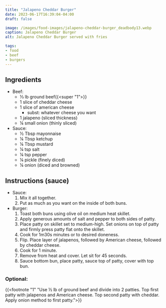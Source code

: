 ```yaml
---
title: "Jalapeno Cheddar Burger"
date: 2023-06-17T16:39:04-04:00
draft: false

image: /images/food-images/jalapeno-cheddar-burger_deadbody13.webp
caption: Jalapeno Cheddar Burger
alt: Jalapeno Cheddar Burger served with fries

tags:
- food
- beef
- burgers
---
```


## Ingredients
- Beef:
    - &frac13; lb ground beef{{<super "1">}}
    - 1 slice of cheddar cheese
    - 1 slice of american cheese
        - subst: whatever cheese you want
    - 1 jalapeno (sliced thickness)
    - &frac14; small onion (thinly sliced)
- Sauce:
    - &frac12; Tbsp mayonnaise
    - &frac14; Tbsp ketchup
    - &frac14; Tbsp mustard
    - &frac14; tsp salt
    - &frac14; tsp pepper
    - &frac14; pickle (finely diced)
    - &frac14; onion (diced and browned)

## Instructions (sauce)
- Sauce:
    1. Mix it all together.
    1. Put as much as you want on the inside of both buns.
- Burger:
    1. Toast both buns using olive oil on medium heat skillet.
    1. Apply generous amounts of salt and pepper to both sides of patty.
    1. Place patty on skillet set to medium-high. Set onions on top of patty and firmly press patty flat onto the skillet.
    1. Cook for 1m30s minutes or to desired doneness.
    1. Flip. Place layer of jalapenos, followed by American cheese, followed by cheddar cheese.
    1. Cook for 1 minute.
    1. Remove from heat and cover. Let sit for 45 seconds.
    1. Sauce bottom bun, place patty, sauce top of patty, cover with top bun.

### Optional:
{{<footnote "1" "Use &frac12; lb of ground beef and divide into 2 patties. Top first patty with jalapenos and American cheese. Top second patty with cheddar. Apply onion method to first patty.">}}
